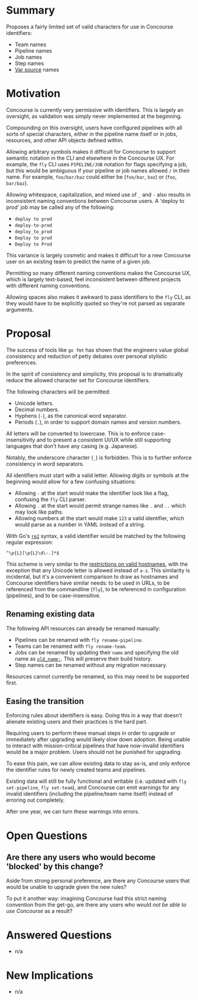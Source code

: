 # Summary

Proposes a fairly limited set of valid characters for use in Concourse
identifiers:

* Team names
* Pipeline names
* Job names
* Step names
* [Var source][var-sources-rfc] names


# Motivation

Concourse is currently very permissive with identifiers. This is largely an
oversight, as validation was simply never implemented at the beginning.

Compounding on this oversight, users have configured pipelines with all sorts
of special characters, either in the pipeline name itself or in jobs,
resources, and other API objects defined within.

Allowing arbitrary symbols makes it difficult for Concourse to support semantic
notation in the CLI and elsewhere in the Concourse UX. For example, the `fly`
CLI uses `PIPELINE/JOB` notation for flags specifying a job, but this would be
ambiguous if your pipeline or job names allowed `/` in their name. For example,
`foo/bar/baz` could either be (`foo/bar`, `baz`) or (`foo`, `bar/baz`).

Allowing whitespace, capitalization, and mixed use of `_` and `-` also results
in inconsistent naming conventions between Concourse users. A 'deploy to prod'
job may be called any of the following:

* `deploy to prod`
* `deploy-to-prod`
* `deploy_to_prod`
* `Deploy to prod`
* `Deploy to Prod`

This variance is largely cosmetic and makes it difficult for a new Concourse
user on an existing team to predict the name of a given job.

Permitting so many different naming conventions makes the Concourse UX, which
is largely text-based, feel inconsistent between different projects with
different naming conventions.

Allowing spaces also makes it awkward to pass identifiers to the `fly` CLI, as
they would have to be explicitly quoted so they're not parsed as separate
arguments.


# Proposal

The success of tools like `go fmt` has shown that the engineers value global
consistency and reduction of petty debates over personal stylistic preferences.

In the spirit of consistency and simplicity, this proposal is to dramatically
reduce the allowed character set for Concourse identifiers.

The following characters will be permitted:

* Unicode letters.
* Decimal numbers.
* Hyphens (`-`), as the canonical word separator.
* Periods (`.`), in order to support domain names and version numbers.

All letters will be converted to lowercase. This is to enforce
case-insensitivity and to present a consistent UI/UX while still supporting
languages that don't have any casing (e.g. Japanese).

Notably, the underscore character (`_`) is forbidden. This is to further
enforce consistency in word separators.

All identifiers must start with a valid letter. Allowing digits or symbols at
the beginning would allow for a few confusing situations:

* Allowing `-` at the start would make the identifier look like a flag,
  confusing the `fly` CLI parser.
* Allowing `.` at the start would permit strange names like `.` and `..` which
  may look like paths.
* Allowing numbers at the start would make `123` a valid identifier, which
  would parse as a number in YAML instead of a string.

With Go's [`re2`](https://github.com/google/re2/wiki/Syntax) syntax, a valid
identifier would be matched by the following regular expression:

```re
^\p{L}[\p{L}\d\-.]*$
```

This scheme is very similar to the [restrictions on valid
hostnames][valid-hostnames], with the exception that any Unicode letter is
allowed instead of `a-z`. This similarity is incidental, but it's a convenient
comparison to draw as hostnames and Concourse identifiers have similar needs:
to be used in URLs, to be referenced from the commandline (`fly`), to be
referenced in configuration (pipelines), and to be case-insensitive.

## Renaming existing data

The following API resources can already be renamed manually:

* Pipelines can be renamed with `fly rename-pipeline`.
* Teams can be renamed with `fly rename-team`.
* Jobs can be renamed by updating their `name` and specifying the old name as
  [`old_name:`](https://concourse-ci.org/jobs.html#job-old-name). This will
  preserve their build history.
* Step names can be renamed without any migration necessary.

Resources cannot currently be renamed, so this may need to be supported first.

## Easing the transition

Enforcing rules about identifiers is easy. Doing this in a way that doesn't
alienate existing users and their practices is the hard part.

Requiring users to perform these manual steps in order to upgrade or
immediately after upgrading would likely slow down adoption. Being unable to
interact with mission-critical pipelines that have now-invalid identifiers
would be a major problem. Users should not be punished for upgrading.

To ease this pain, we can allow existing data to stay as-is, and only enforce
the identifier rules for newly created teams and pipelines.

Existing data will still be fully functional and writable (i.e. updated with
`fly set-pipeline`, `fly set-team`), and Concourse can emit warnings for any
invalid identifiers (including the pipeline/team name itself) instead of
erroring out completely.

After one year, we can turn these warnings into errors.


# Open Questions

## Are there any users who would become 'blocked' by this change?

Aside from strong personal preference, are there any Concourse users that would
be unable to upgrade given the new rules?

To put it another way: imagining Concourse had this strict naming convention
from the get-go, are there any users who would *not be able to use Concourse*
as a result?


# Answered Questions

* n/a


# New Implications

* n/a

[var-sources-rfc]: https://github.com/concourse/rfcs/pull/39
[valid-hostnames]: https://en.wikipedia.org/wiki/Hostname#Restrictions_on_valid_hostnames
